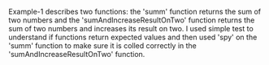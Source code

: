 Example-1 describes two functions: the 'summ' function returns the sum of two numbers and the 'sumAndIncreaseResultOnTwo' function returns the sum of two numbers and increases its result on two. I used simple test to understand if functions return expected values and then used 'spy' on the 'summ' function to make sure it is colled correctly in the 'sumAndIncreaseResultOnTwo' function.